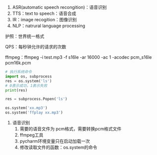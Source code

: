 1.  ASR(automatic speech recongition)：语音识别
2.  TTS：text to speech：语音合成
3.  IR：image recogition：图像识别
4.  NLP：natrural language processing

护照：世界统一格式

QPS：每秒钟允许的请求的次数

ffmpeg：ffmpeg -i test.mp3 -f s16le -ar 16000 -ac 1 -acodec pcm_s16le pcm16k.pcm

```python
# 执行系统命令
import os, subprocess
res = os.system('ls')
# 0表示成功，1表示失败
print(res)

res = subprocess.Popen('ls')

os.system('xx.mp3')
os.system('ffplay xx.mp3')
```

1.  语音识别
    1.  需要的语音文件为 pcm格式，需要转换pcm格式文件
    2.  ffmpeg工具
    3.  pycharm环境变量只在启动加载一次
    4.  修改读取文件的函数：os.system的命令